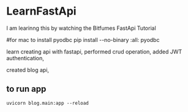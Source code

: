 # LearnFastApi
I am learinng this by watching the Bitfumes FastApi Tutorial

#for mac to install pyodbc
pip install --no-binary :all: pyodbc


learn creating api with fastapi,
performed crud operation,
added JWT authentication,

created blog api,

## to run app 
    uvicorn blog.main:app --reload